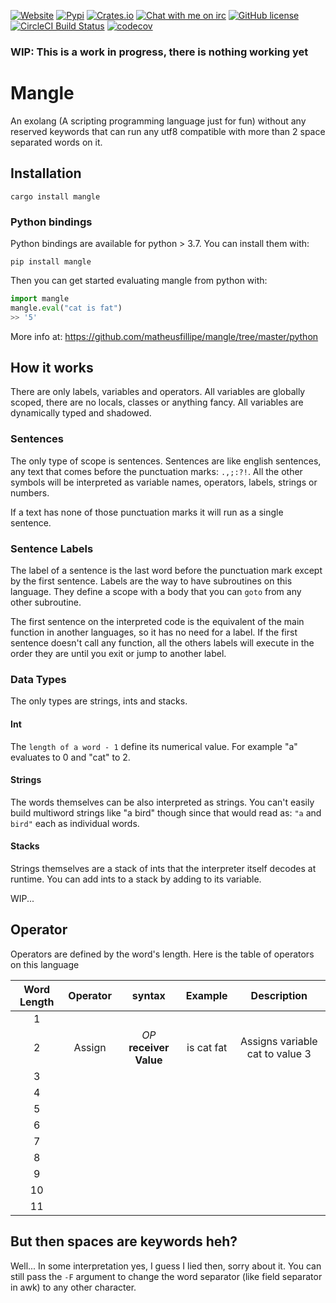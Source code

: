 [![Website](https://img.shields.io/badge/website-qtile.org-blue.svg)](https://mangle.ga)
[![Pypi](https://badge.fury.io/py/mangle.svg)](https://pypi.org/project/mangle/)
[![Crates.io](https://img.shields.io/crates/v/mangle.svg)](https://crates.io/crates/mangle)
[![Chat with me on irc](https://img.shields.io/badge/-IRC-gray?logo=gitter)](https://mangle.ga/irc)
[![GitHub license](https://img.shields.io/badge/license-MIT-blue.svg)](https://raw.githubusercontent.com/matheusfillipe/mangle/master/LICENSE)
[![CircleCI Build Status](https://circleci.com/gh/matheusfillipe/mangle.svg?style=shield)](https://circleci.com/gh/matheusfillipe/mangle)
[![codecov](https://codecov.io/gh/matheusfillipe/mangle/branch/master/graph/badge.svg)](https://codecov.io/gh/matheusfillipe/mangle)

### WIP: This is a work in progress, there is nothing working yet

# Mangle

An exolang (A scripting programming language just for fun) without any reserved keywords that can run any utf8 compatible with more than 2 space separated words on it.

## Installation

`cargo install mangle`


### Python bindings

Python bindings are available for python > 3.7. You can install them with:

`pip install mangle`

Then you can get started evaluating mangle from python with:

```python
import mangle
mangle.eval("cat is fat")
>> '5'
```

More info at: https://github.com/matheusfillipe/mangle/tree/master/python

## How it works
There are only labels, variables and operators. All variables are globally scoped, there are no locals, classes or anything fancy. All variables are dynamically typed and shadowed.

### Sentences
The only type of scope is sentences. Sentences are like english sentences, any text that comes before the punctuation marks: `.,;:?!`. All the other symbols will be interpreted as variable names, operators, labels, strings or numbers.

If a text has none of those punctuation marks it will run as a single sentence.

### Sentence Labels
The label of a sentence is the last word before the punctuation mark except by the first sentence. Labels are the way to have subroutines on this language. They define a scope with a body that you can `goto` from any other subroutine. 

The first sentence on the interpreted code is the equivalent of the main function in another languages, so it has no need for a label. If the first sentence doesn't call any function, all the others labels will execute in the order they are until you exit or jump to another label.


### Data Types
The only types are strings, ints and stacks.

#### Int
The `length of a word - 1` define its numerical value. For example "a" evaluates to 0 and "cat" to 2.

#### Strings
The words themselves can be also interpreted as strings. You can't easily build multiword strings like "a bird" though since that would read as: `"a` and `bird"` each as individual words.

#### Stacks
Strings themselves are a stack of ints that the interpreter itself decodes at runtime. You can add ints to a stack by adding to its variable. 

WIP...


## Operator
Operators are defined by the word's length. Here is the table of operators on this language

| Word Length | Operator | syntax                      | Example    | Description                     |
|:-----------:|:--------:|:---------------------------:|:----------:|:-------------------------------:|
| 1           |          |                             |            |                                 |
| 2           | Assign   | _OP_ **receiver** **Value** | is cat fat | Assigns variable cat to value 3 |
| 3           |          |                             |            |                                 |
| 4           |          |                             |            |                                 |
| 5           |          |                             |            |                                 |
| 6           |          |                             |            |                                 |
| 7           |          |                             |            |                                 |
| 8           |          |                             |            |                                 |
| 9           |          |                             |            |                                 |
| 10          |          |                             |            |                                 |
| 11          |          |                             |            |                                 |


## But then spaces are keywords heh?
Well... In some interpretation yes, I guess I lied then, sorry about it. You can still pass the `-F` argument to change the word separator (like field separator in awk) to any other character.
